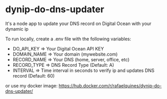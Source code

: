 # dynip-do-dns-updater
It's a node app to update your DNS record on Digital Ocean with your dynamic ip

To run locally, create a .env file with the following variables:

- DO_API_KEY => Your Digital Ocean API KEY
- DOMAIN_NAME => Your domain (mywebsite.com)
- RECORD_NAME => Your DNS (home, server, office, etc)
- RECORD_TYPE => DNS Record Type (Default: A)
- INTERVAL => Time interval in seconds to verify ip and updates DNS record (Default: 60)

or use my docker image: https://hub.docker.com/r/rafaelquines/dynip-do-dns-updater/
